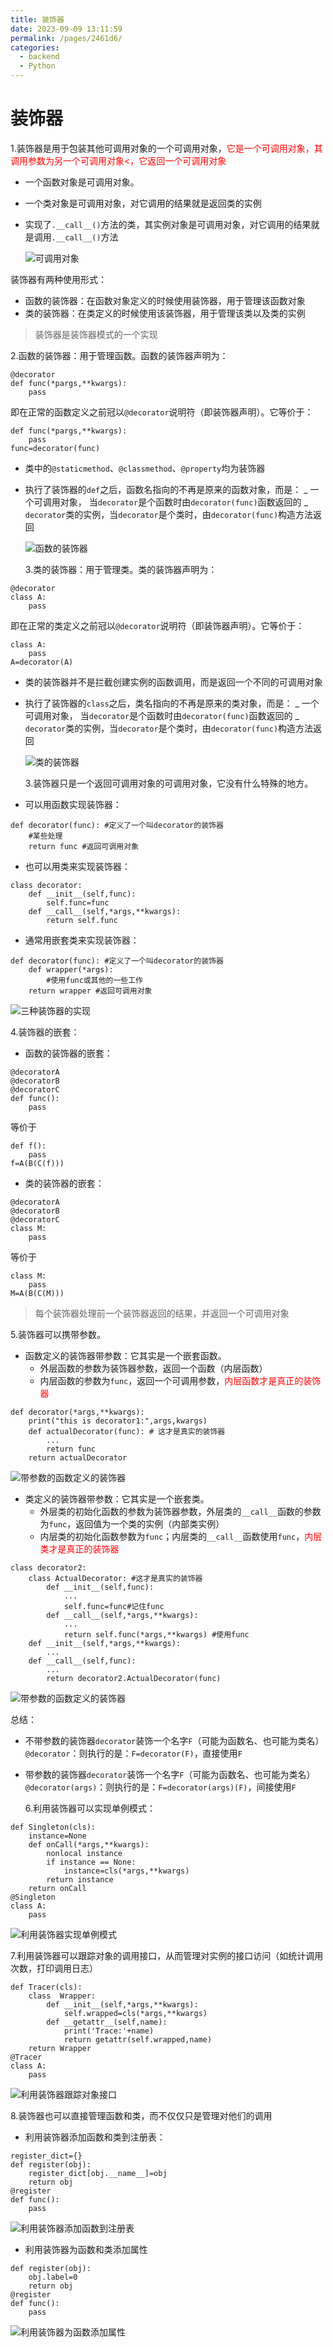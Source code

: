 ```yaml
---
title: 装饰器
date: 2023-09-09 13:11:59
permalink: /pages/2461d6/
categories:
  - backend
  - Python
---
```

# 装饰器

1.装饰器是用于包装其他可调用对象的一个可调用对象，<font color='red'>它是一个可调用对象，其调用参数为另一个可调用对象<，它返回一个可调用对象</font>

- 一个函数对象是可调用对象。
- 一个类对象是可调用对象，对它调用的结果就是返回类的实例
- 实现了`.__call__()`方法的类，其实例对象是可调用对象，对它调用的结果就是调用`.__call__()`方法

  ![可调用对象](/img/python/python_33_1.JPG)

装饰器有两种使用形式：

- 函数的装饰器：在函数对象定义的时候使用装饰器，用于管理该函数对象
- 类的装饰器：在类定义的时候使用该装饰器，用于管理该类以及类的实例

> 装饰器是装饰器模式的一个实现

2.函数的装饰器：用于管理函数。函数的装饰器声明为：

```
@decorator
def func(*pargs,**kwargs):
	pass
```

即在正常的函数定义之前冠以`@decorator`说明符（即装饰器声明）。它等价于：

```
def func(*pargs,**kwargs):
	pass
func=decorator(func)
```

- 类中的`@staticmethod`、`@classmethod`、`@property`均为装饰器
- 执行了装饰器的`def`之后，函数名指向的不再是原来的函数对象，而是：
  _ 一个可调用对象， 当`decorator`是个函数时由`decorator(func)`函数返回的
  _ `decorator`类的实例，当`decorator`是个类时，由`decorator(func)`构造方法返回

  ![函数的装饰器](/img/python/python_33_2.JPG)

  3.类的装饰器：用于管理类。类的装饰器声明为：

```
@decorator
class A:
	pass
```

即在正常的类定义之前冠以`@decorator`说明符（即装饰器声明）。它等价于：

```
class A:
	pass
A=decorator(A)
```

- 类的装饰器并不是拦截创建实例的函数调用，而是返回一个不同的可调用对象
- 执行了装饰器的`class`之后，类名指向的不再是原来的类对象，而是：
  _ 一个可调用对象， 当`decorator`是个函数时由`decorator(func)`函数返回的
  _ `decorator`类的实例，当`decorator`是个类时，由`decorator(func)`构造方法返回

  ![类的装饰器](/img/python/python_33_3.JPG)

  3.装饰器只是一个返回可调用对象的可调用对象，它没有什么特殊的地方。

- 可以用函数实现装饰器：

```
def decorator(func): #定义了一个叫decorator的装饰器
	#某些处理
	return func #返回可调用对象
```

- 也可以用类来实现装饰器：

```
class decorator:
	def __init__(self,func):
		self.func=func
	def __call__(self,*args,**kwargs):
		return self.func
```

- 通常用嵌套类来实现装饰器：

```
def decorator(func): #定义了一个叫decorator的装饰器
	def wrapper(*args):
		#使用func或其他的一些工作
	return wrapper #返回可调用对象
```

![三种装饰器的实现](/img/python/python_33_4.JPG)

4.装饰器的嵌套：

- 函数的装饰器的嵌套：

```
@decoratorA
@decoratorB
@decoratorC
def func():
	pass
```

等价于

```
def f():
	pass
f=A(B(C(f)))
```

- 类的装饰器的嵌套：

```
@decoratorA
@decoratorB
@decoratorC
class M:
	pass
```

等价于

```
class M:
	pass
M=A(B(C(M)))
```

> 每个装饰器处理前一个装饰器返回的结果，并返回一个可调用对象

5.装饰器可以携带参数。

- 函数定义的装饰器带参数：它其实是一个嵌套函数。
  - 外层函数的参数为装饰器参数，返回一个函数（内层函数）
  - 内层函数的参数为`func`，返回一个可调用参数，<font color='red'>内层函数才是真正的装饰器</font>

```
def decorator(*args,**kwargs):
	print("this is decorator1:",args,kwargs)
	def actualDecorator(func): # 这才是真实的装饰器
		...
		return func
	return actualDecorator
```

![带参数的函数定义的装饰器](/img/python/python_33_5.JPG)

- 类定义的装饰器带参数：它其实是一个嵌套类。
  - 外层类的初始化函数的参数为装饰器参数，外层类的`__call__`函数的参数为`func`，返回值为一个类的实例（内部类实例）
  - 内层类的初始化函数参数为`func`；内层类的`__call__`函数使用`func`，<font color='red'>内层类才是真正的装饰器</font>

```
class decorator2:
	class ActualDecorator: #这才是真实的装饰器
		def __init__(self,func):
			...
			self.func=func#记住func
		def __call__(self,*args,**kwargs):
			...
			return self.func(*args,**kwargs) #使用func
	def __init__(self,*args,**kwargs):
		...
	def __call__(self,func):
		...
		return decorator2.ActualDecorator(func)
```

![带参数的函数定义的装饰器](/img/python/python_33_6.JPG)

总结：

- 不带参数的装饰器`decorator`装饰一个名字`F`（可能为函数名、也可能为类名）`@decorator`：则执行的是：`F=decorator(F)`，直接使用`F`
- 带参数的装饰器`decorator`装饰一个名字`F`（可能为函数名、也可能为类名）`@decorator(args)`：则执行的是：`F=decorator(args)(F)`，间接使用`F`

  6.利用装饰器可以实现单例模式：

```
def Singleton(cls):
	instance=None
	def onCall(*args,**kwargs):
		nonlocal instance
		if instance == None:
			instance=cls(*args,**kwargs)
		return instance
	return onCall
@Singleton
class A:
	pass
```

![利用装饰器实现单例模式](/img/python/python_33_7.JPG)

7.利用装饰器可以跟踪对象的调用接口，从而管理对实例的接口访问（如统计调用次数，打印调用日志）

```
def Tracer(cls):
	class  Wrapper:
		def __init__(self,*args,**kwargs):
			self.wrapped=cls(*args,**kwargs)
		def __getattr__(self,name):
			print('Trace:'+name)
			return getattr(self.wrapped,name)
	return Wrapper
@Tracer
class A:
	pass
```

![利用装饰器跟踪对象接口](/img/python/python_33_8.JPG)

8.装饰器也可以直接管理函数和类，而不仅仅只是管理对他们的调用

- 利用装饰器添加函数和类到注册表：

```
register_dict={}
def register(obj):
	register_dict[obj.__name__]=obj
	return obj
@register
def func():
	pass
```

![利用装饰器添加函数到注册表](/img/python/python_33_9.JPG)

- 利用装饰器为函数和类添加属性

```
def register(obj):
	obj.label=0
	return obj
@register
def func():
	pass
```

![利用装饰器为函数添加属性](/img/python/python_33_10.JPG)
